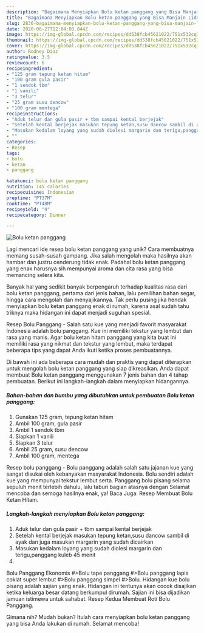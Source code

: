 ```yaml
---
description: "Bagaimana Menyiapkan Bolu ketan panggang yang Bisa Manjain Lidah"
title: "Bagaimana Menyiapkan Bolu ketan panggang yang Bisa Manjain Lidah"
slug: 2836-bagaimana-menyiapkan-bolu-ketan-panggang-yang-bisa-manjain-lidah
date: 2020-08-27T12:04:03.844Z
image: https://img-global.cpcdn.com/recipes/dd538fcb45621022/751x532cq70/bolu-ketan-panggang-foto-resep-utama.jpg
thumbnail: https://img-global.cpcdn.com/recipes/dd538fcb45621022/751x532cq70/bolu-ketan-panggang-foto-resep-utama.jpg
cover: https://img-global.cpcdn.com/recipes/dd538fcb45621022/751x532cq70/bolu-ketan-panggang-foto-resep-utama.jpg
author: Rodney Diaz
ratingvalue: 3.5
reviewcount: 6
recipeingredient:
- "125 gram tepung ketan hitam"
- "100 gram gula pasir"
- "1 sendok tbm"
- "1 vanili"
- "3 telur"
- "25 gram susu dencow"
- "100 gram mentega"
recipeinstructions:
- "Aduk telur dan gula pasir + tbm sampai kental berjejak"
- "Setelah kental berjejak masukan tepung ketan,susu dancow sambil di ayak dan juga masukan margarin yang sudah dicairkan"
- "Masukan kedalam loyang yang sudah diolesi margarin dan terigu,panggang kuleb 45 menit"
- ""
categories:
- Resep
tags:
- bolu
- ketan
- panggang

katakunci: bolu ketan panggang 
nutrition: 145 calories
recipecuisine: Indonesian
preptime: "PT37M"
cooktime: "PT48M"
recipeyield: "4"
recipecategory: Dinner

---
```



![Bolu ketan panggang](https://img-global.cpcdn.com/recipes/dd538fcb45621022/751x532cq70/bolu-ketan-panggang-foto-resep-utama.jpg)

Lagi mencari ide resep bolu ketan panggang yang unik? Cara membuatnya memang susah-susah gampang. Jika salah mengolah maka hasilnya akan hambar dan justru cenderung tidak enak. Padahal bolu ketan panggang yang enak harusnya sih mempunyai aroma dan cita rasa yang bisa memancing selera kita.

Banyak hal yang sedikit banyak berpengaruh terhadap kualitas rasa dari bolu ketan panggang, pertama dari jenis bahan, lalu pemilihan bahan segar, hingga cara mengolah dan menyajikannya. Tak perlu pusing jika hendak menyiapkan bolu ketan panggang enak di rumah, karena asal sudah tahu triknya maka hidangan ini dapat menjadi suguhan spesial.

Resep Bolu Panggang - Salah satu kue yang menjadi favorit masyarakat Indonesia adalah bolu panggang. Kue ini memiliki tekstur yang lembut dan rasa yang manis. Agar bolu ketan hitam panggang yang kita buat ini memiliki rasa yang nikmat dan tekstur yang lembut, maka terdapat beberapa tips yang dapat Anda ikuti ketika proses pembuatannya.


Di bawah ini ada beberapa cara mudah dan praktis yang dapat diterapkan untuk mengolah bolu ketan panggang yang siap dikreasikan. Anda dapat membuat Bolu ketan panggang menggunakan 7 jenis bahan dan 4 tahap pembuatan. Berikut ini langkah-langkah dalam menyiapkan hidangannya.

<!--inarticleads1-->

##### Bahan-bahan dan bumbu yang dibutuhkan untuk pembuatan Bolu ketan panggang:

1. Gunakan 125 gram, tepung ketan hitam
1. Ambil 100 gram, gula pasir
1. Ambil 1 sendok tbm
1. Siapkan 1 vanili
1. Siapkan 3 telur
1. Ambil 25 gram, susu dencow
1. Ambil 100 gram, mentega


Resep bolu panggang - Bolu panggang adalah salah satu jajanan kue yang sangat disukai oleh kebanyakan masyarakat Indonesia. Bolu sendiri adalah kue yang mempunyai tekstur lembut serta. Panggang bolu pisang selama sepuluh menit terlebih dahulu, lalu taburi bagian atasnya dengan Selamat mencoba dan semoga hasilnya enak, ya! Baca Juga: Resep Membuat Bolu Ketan Hitam. 

<!--inarticleads2-->

##### Langkah-langkah menyiapkan Bolu ketan panggang:

1. Aduk telur dan gula pasir + tbm sampai kental berjejak
1. Setelah kental berjejak masukan tepung ketan,susu dancow sambil di ayak dan juga masukan margarin yang sudah dicairkan
1. Masukan kedalam loyang yang sudah diolesi margarin dan terigu,panggang kuleb 45 menit
1. 


Bolu Panggang Ekonomis #&gt;Bolu tape panggang #&gt;Bolu panggang lapis coklat super lembut #&gt;Bolu panggang simpel #&gt;Bolu. Hidangan kue bolu pisang adalah sajian yang enak. Hidangan ini tentunya akan cocok disajikan ketika keluarga besar datang berkumpul dirumah. Sajian ini bisa dijadikan jamuan istimewa untuk sahabat. Resep Kedua Membuat Roti Bolu Panggang. 

Gimana nih? Mudah bukan? Itulah cara menyiapkan bolu ketan panggang yang bisa Anda lakukan di rumah. Selamat mencoba!
